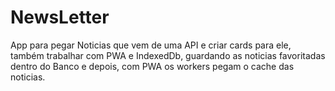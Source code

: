 # NewsLetter

App para pegar Noticias que vem de uma API e criar cards para ele, também trabalhar com PWA e IndexedDb,
guardando as noticias favoritadas dentro do Banco e depois, com PWA os workers pegam o cache das noticias.
